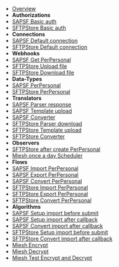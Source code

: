 - [Overview](overview.md)
- **Authorizations**
- [SAPSF Basic auth](authorizations/SAPSuccessFactors-auth_basic.md)
- [SFTPStore Basic auth](authorizations/SFTPStore-auth_basic.md)
- **Connections**
- [SAPSF Default connection](connections/SAPSuccessFactors-connection.md)
- [SFTPStore Default connection](connections/SFTPStore-connection.md)
- **Webhooks**
- [SAPSF Get PerPersonal](webhooks/SAPSuccessFactors-get_perpersonal.md)
- [SFTPStore Upload file](webhooks/SFTPStore-upload_file.md)
- [SFTPStore Download file](webhooks/SFTPStore-download_file.md)
- **Data-Types**
- [SAPSF PerPersonal](data-types/SAPSuccessFactors-PerPersonal.md)
- [SFTPStore PerPersonal](data-types/SFTPStore-PerPersonal.md)
- **Translators**
- [SAPSF Parser response](translators/parse_from_sapsf_api_response_to_sapsf_perpersonal.md)
- [SAPSF Template upload](translators/parse_from_sapsf_perpersonal_to_sftp_server_upload_request.md)
- [SAPSF Converter](translators/parse_from_sapsf_to_sftpstore_perpersonal.md)
- [SFTPStore Parser download](translators/parse_from_sftp_server_download_response_to_sftpstore_perpersonal.md)
- [SFTPStore Template upload](translators/parse_from_sftpstore_perpersonal_to_sftp_server_upload_request.md)
- [SFTPStore Converter](translators/parse_from_sftpstore_to_sapsf_perpersonal.md)
- **Observers**
- [SFTPStore after create PerPersonal](observers/SFTPStore-PerPersonal-throw_after_creating.md)
- [Miesh once a day Scheduler](observers/Miesh-throw_once_a_day.md)
- **Flows**
- [SAPSF Import PerPersonal](flows/do_import_from_sapsf_perpersonal.md)
- [SAPSF Export PerPersonal](flows/do_export_from_sapsf_to_sftp_server_perpersonal.md)
- [SAPSF Convert PerPersonal](flows/do_convert_from_sapsf_to_sftpstore_perpersonal.md)
- [SFTPStore Import PerPersonal](flows/do_import_from_sftp_server_perpersonal.md)
- [SFTPStore Export PerPersonal](flows/do_export_from_sftpstore_to_sftp_server_perpersonal.md)
- [SFTPStore Convert PerPersonal](flows/do_convert_from_sftpstore_to_sapsf_perpersonal.md)
- **Algorithms**
- [SAPSF Setup import before submit](algorithms/sapsf-setup_import_before_submit.md)
- [SAPSF Setup import after callback](algorithms/sapsf-setup_import_next_page_after_callback.md)
- [SAPSF Convert import after callback](algorithms/sapsf-convert_import_perpersonal_after_callback.md)
- [SFTPStore Setup import before submit](algorithms/sftpstore-setup_import_before_submit.md)
- [SFTPStore Convert import after callback](algorithms/sftpstore-convert_import_perpersonal_after_callback.md)
- [Miesh Encrypt](algorithms/miesh-encrypt.md)
- [Miesh Decrypt](algorithms/miesh-decrypt.md)
- [Miesh Test Encrypt and Decrypt](algorithms/miesh-encrypt-decrypt.md)
